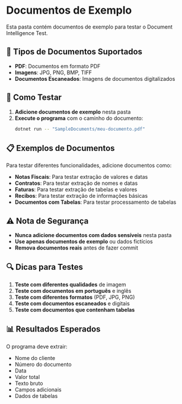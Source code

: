 # Documentos de Exemplo

Esta pasta contém documentos de exemplo para testar o Document Intelligence Test.

## 📄 Tipos de Documentos Suportados

- **PDF**: Documentos em formato PDF
- **Imagens**: JPG, PNG, BMP, TIFF
- **Documentos Escaneados**: Imagens de documentos digitalizados

## 🧪 Como Testar

1. **Adicione documentos de exemplo** nesta pasta
2. **Execute o programa** com o caminho do documento:
   ```bash
   dotnet run -- "SampleDocuments/meu-documento.pdf"
   ```

## 📋 Exemplos de Documentos

Para testar diferentes funcionalidades, adicione documentos como:

- **Notas Fiscais**: Para testar extração de valores e datas
- **Contratos**: Para testar extração de nomes e datas
- **Faturas**: Para testar extração de tabelas e valores
- **Recibos**: Para testar extração de informações básicas
- **Documentos com Tabelas**: Para testar processamento de tabelas

## ⚠️ Nota de Segurança

- **Nunca adicione documentos com dados sensíveis** nesta pasta
- **Use apenas documentos de exemplo** ou dados fictícios
- **Remova documentos reais** antes de fazer commit

## 🔍 Dicas para Testes

1. **Teste com diferentes qualidades** de imagem
2. **Teste com documentos em português** e inglês
3. **Teste com diferentes formatos** (PDF, JPG, PNG)
4. **Teste com documentos escaneados** e digitais
5. **Teste com documentos que contenham tabelas**

## 📊 Resultados Esperados

O programa deve extrair:
- Nome do cliente
- Número do documento
- Data
- Valor total
- Texto bruto
- Campos adicionais
- Dados de tabelas
